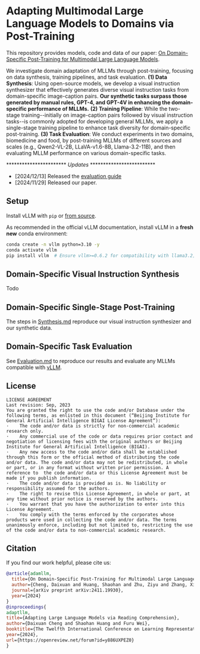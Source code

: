 # Adapting Multimodal Large Language Models to Domains via Post-Training

This repository provides models, code and data of our paper: [On Domain-Specific Post-Training for Multimodal Large Language Models](https://arxiv.org/abs/2411.19930).

We investigate domain adaptation of MLLMs through post-training, focusing on data synthesis, training pipelines, and task evaluation. 
**(1) Data Synthesis**: Using open-source models, we develop a visual instruction synthesizer that effectively generates diverse visual instruction tasks from domain-specific image-caption pairs. **Our synthetic tasks surpass those generated by manual rules, GPT-4, and GPT-4V in enhancing the domain-specific performance of MLLMs.** 
**(2) Training Pipeline**: While the two-stage training--initially on image-caption pairs followed by visual instruction tasks--is commonly adopted for developing general MLLMs, we apply a single-stage training pipeline to enhance task diversity for domain-specific post-training. 
**(3) Task Evaluation**: We conduct experiments in two domains, biomedicine and food, by post-training MLLMs of different sources and scales (e.g., Qwen2-VL-2B, LLaVA-v1.6-8B, Llama-3.2-11B), and then evaluating MLLM performance on various domain-specific tasks.


*********************** *Updates* *************************  
- [2024/12/13] Released the [evaluation guide](docs/Evaluation.md)
- [2024/11/29] Released our paper.

## Setup
Install vLLM with `pip` or [from source](https://vllm.readthedocs.io/en/latest/getting_started/installation.html#build-from-source).

As recommended in the official vLLM documentation, install vLLM in a **fresh new** conda environment:

```bash
conda create -n vllm python=3.10 -y
conda activate vllm
pip install vllm  # Ensure vllm>=0.6.2 for compatibility with llama3.2; if llama-3.2 is not used, vllm==0.6.1 is sufficient
```

## Domain-Specific Visual Instruction Synthesis
Todo

## Domain-Specific Single-Stage Post-Training
The steps in [Synthesis.md](docs/Synthesis.md) reproduce our visual instruction synthesizer and our synthetic data.

## Domain-Specific Task Evaluation

See [Evaluation.md](docs/Evaluation.md) to reproduce our results and evaluate any MLLMs compatible with [vLLM](https://github.com/vllm-project/vllm).


## License

```text
LICENSE AGREEMENT
Last revision: Sep, 2023
You are granted the right to use the code and/or Database under the following terms, as enlisted in this document (“Beijing Institute for General Artificial Intelligence BIGAI License Agreement”):
·    The code and/or data is strictly for non-commercial academic research only.
·    Any commercial use of the code or data requires prior contact and negotiation of licensing fees with the original authors or Beijing Institute for General Artificial Intelligence (BIGAI).
·    Any new access to the code and/or data shall be established through this form or the official method of distributing the code and/or data. The code and/or data may not be redistributed, in whole or part, or in any format without written prior permission. A reference to  the code and/or data or this License Agreement must be made if you publish information.
·    The code and/or data is provided as is. No liability or responsibility assumed for the authors.
·    The right to revise this License Agreement, in whole or part, at any time without prior notice is reserved by the authors.
·    You warrant that you have the authorization to enter into this License Agreement.
·    You comply with the terms enforced by the corporates whose products were used in collecting the code and/or data. The terms unanimously enforce, including but not limited to, restricting the use of the code and/or data to non-commercial academic research.
```

## Citation
If you find our work helpful, please cite us:

```bibtex
@article{adamllm,
  title={On Domain-Specific Post-Training for Multimodal Large Language Models},
  author={Cheng, Daixuan and Huang, Shaohan and Zhu, Ziyu and Zhang, Xintong and Zhao, Wayne Xin and Luan, Zhongzhi and Dai, Bo and Zhang, Zhenliang},
  journal={arXiv preprint arXiv:2411.19930},
  year={2024}
}
@inproceedings{
adaptllm,
title={Adapting Large Language Models via Reading Comprehension},
author={Daixuan Cheng and Shaohan Huang and Furu Wei},
booktitle={The Twelfth International Conference on Learning Representations},
year={2024},
url={https://openreview.net/forum?id=y886UXPEZ0}
}
```
